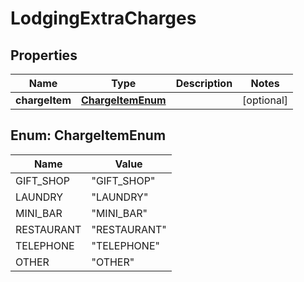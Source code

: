 
# LodgingExtraCharges

## Properties
Name | Type | Description | Notes
------------ | ------------- | ------------- | -------------
**chargeItem** | [**ChargeItemEnum**](#ChargeItemEnum) |  |  [optional]


<a name="ChargeItemEnum"></a>
## Enum: ChargeItemEnum
Name | Value
---- | -----
GIFT_SHOP | &quot;GIFT_SHOP&quot;
LAUNDRY | &quot;LAUNDRY&quot;
MINI_BAR | &quot;MINI_BAR&quot;
RESTAURANT | &quot;RESTAURANT&quot;
TELEPHONE | &quot;TELEPHONE&quot;
OTHER | &quot;OTHER&quot;



